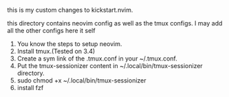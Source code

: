 this is my custom changes to kickstart.nvim.

this directory contains neovim config as well as the tmux configs. I may add
all the other configs here it self

1. You know the steps to setup neovim.
2. Install tmux.(Tested on 3.4)
3. Create a sym link of the .tmux.conf in your ~/.tmux.conf.
4. Put the tmux-sessionizer content in ~/.local/bin/tmux-sessionizer directory.
5. sudo chmod +x ~/.local/bin/tmux-sessionizer
5. install fzf
